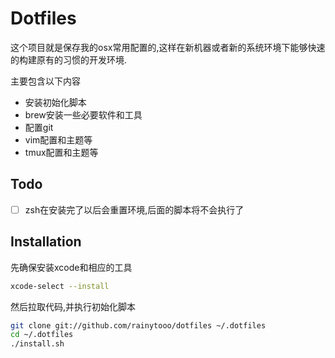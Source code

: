 Dotfiles
========

这个项目就是保存我的osx常用配置的,这样在新机器或者新的系统环境下能够快速的构建原有的习惯的开发环境.

主要包含以下内容

* 安装初始化脚本
* brew安装一些必要软件和工具
* 配置git
* vim配置和主题等
* tmux配置和主题等

Todo
-----------

* [ ] zsh在安装完了以后会重置环境,后面的脚本将不会执行了

Installation
------------

先确保安装xcode和相应的工具

```bash
xcode-select --install
```

然后拉取代码,并执行初始化脚本

``` bash
git clone git://github.com/rainytooo/dotfiles ~/.dotfiles
cd ~/.dotfiles
./install.sh
```



